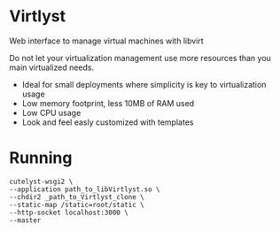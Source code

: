 # Virtlyst
Web interface to manage virtual machines with libvirt

Do not let your virtualization management use more resources than you main virtualized needs.

 * Ideal for small deployments where simplicity is key to virtualization usage
 * Low memory footprint, less 10MB of RAM used
 * Low CPU usage
 * Look and feel easly customized with templates

# Running

    cutelyst-wsgi2 \
    --application path_to_libVirtlyst.so \
    --chdir2 _path_to_Virtlyst_clone \
    --static-map /static=root/static \
    --http-socket localhost:3000 \
    --master
